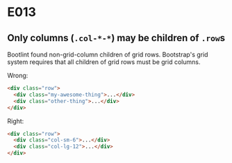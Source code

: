 # E013
## Only columns (`.col-*-*`) may be children of `.row`s

Bootlint found non-grid-column children of grid rows. Bootstrap's grid system requires that all children of grid rows must be grid columns.

Wrong:
```html
<div class="row">
  <div class="my-awesome-thing">...</div>
  <div class="other-thing">...</div>
</div>
```

Right:
```html
<div class="row">
  <div class="col-sm-6">...</div>
  <div class="col-lg-12">...</div>
</div>
```
